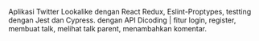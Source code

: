 Aplikasi Twitter Lookalike dengan React Redux, Eslint-Proptypes, testting dengan Jest dan Cypress. dengan API Dicoding | fitur login, register, membuat talk, melihat talk parent, menambahkan komentar.
